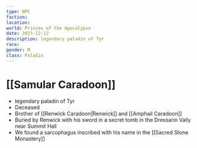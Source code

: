```yaml
---
type: NPC
faction: 
location: 
world: Princes of the Apocalypse
date: 2023-12-12
description: legendary paladin of Tyr
race: 
gender: M
class: Paladin
---
```

# [[Samular Caradoon]]

- legendary paladin of Tyr
- Deceased
- Brother of  [[Renwick Caradoon|Renwick]] and [[Amphail Caradoon]]
- Buried by Renwick with his sword in a secret tomb in the Dressarin Vally near Summit Hall
- We found a sarcophagus inscribed with his name in the [[Sacred Stone Monastery]]